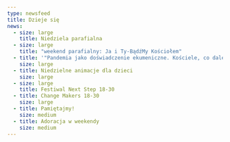 ```yaml
---
type: newsfeed
title: Dzieje się
news:
  - size: large
    title: Niedziela parafialna
  - size: large
    title: "weekend parafialny: Ja i Ty-BądźMy Kościołem"
  - title: '"Pandemia jako doświadczenie ekumeniczne. Kościele, co dalej?'
    size: large
  - title: Niedzielne animacje dla dzieci
    size: large
  - size: large
    title: Festiwal Next Step 18-30
  - title: Change Makers 18-30
    size: large
  - title: Pamiętajmy!
    size: medium
  - title: Adoracja w weekendy
    size: medium
---
```

